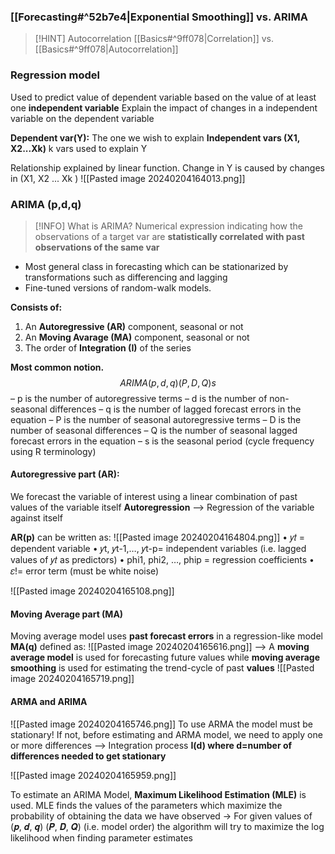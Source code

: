 ### [[Forecasting#^52b7e4|Exponential Smoothing]] vs. ARIMA


> [!HINT] Autocorrelation
> [[Basics#^9ff078|Correlation]] vs. [[Basics#^9ff078|Autocorrelation]] 


### Regression model
Used to predict value of dependent variable based on the value of at least one **independent variable**
Explain the impact of changes in a independent variable on the dependent variable

**Dependent var(Y):** The one we wish to explain
**Independent vars (X1, X2...Xk)** k vars used to explain Y

Relationship explained by linear function. Change in Y is caused by changes in (X1, X2 ... Xk )
![[Pasted image 20240204164013.png]]

### ARIMA (p,d,q)

> [!INFO] What is ARIMA?
> Numerical expression indicating how the observations of a target var are **statistically correlated with past observations of the same var**

- Most general class in forecasting which can be stationarized by transformations such as differencing and lagging
- Fine-tuned versions of random-walk models.

**Consists of:**
1. An **Autoregressive (AR)** component, seasonal or not
2. An **Moving Avarage (MA)** component, seasonal or not
3. The order of **Integration (I)** of the series

**Most common notion.**
$$
ARIMA(p,d,q) (P,D,Q)s
$$
– p is the number of autoregressive terms
– d is the number of non-seasonal differences
– q is the number of lagged forecast errors in the equation
– P is the number of seasonal autoregressive terms
– D is the number of seasonal differences
– Q is the number of seasonal lagged forecast errors in the equation
– s is the seasonal period (cycle frequency using R terminology)

#### Autoregressive part (AR):
We forecast the variable of interest using a linear combination of past values of the variable itself
**Autoregression** --> Regression of the variable against itself

**AR(p)** can be written as:
![[Pasted image 20240204164804.png]]
• 𝑦𝑡 = dependent variable
• 𝑦t, 𝑦t-1,…, 𝑦t-p= independent variables (i.e. lagged values of 𝑦𝑡 as predictors)
• phi1, phi2, …, phip = regression coefficients
• 𝜀!= error term (must be white noise)

![[Pasted image 20240204165108.png]]

#### Moving Average part (MA)
Moving average model uses **past forecast errors** in a regression-like model
**MA(q)** defined as:
![[Pasted image 20240204165616.png]]
--> A **moving average model** is used for forecasting future values while **moving average smoothing** is used for estimating the trend-cycle of past **values**
![[Pasted image 20240204165719.png]]

#### ARMA and ARIMA
![[Pasted image 20240204165746.png]]
To use ARMA the model must be stationary! If not, before estimating and ARMA model, we need to apply one or more differences --> Integration process **I(d) where d=number of differences needed to get stationary**

![[Pasted image 20240204165959.png]]

To estimate an ARIMA Model, **Maximum Likelihood Estimation (MLE)** is used.
MLE finds the values of the parameters which maximize the probability of obtaining the data we have observed -> For given values of (𝒑, 𝒅, 𝒒) (𝑷, 𝑫, 𝑸) (i.e. model order) the algorithm will try to
maximize the log likelihood when finding parameter estimates